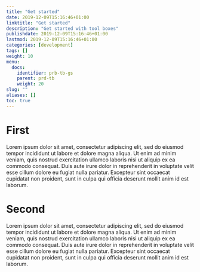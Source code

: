 ```yaml
---
title: "Get started"
date: 2019-12-09T15:16:46+01:00
linktitle: "Get started"
description: "Get started with tool boxes"
publishdate: 2019-12-09T15:16:46+01:00
lastmod: 2019-12-09T15:16:46+01:00
categories: [development]
tags: []
weight: 10
menu:
  docs:
    identifier: prb-tb-gs
    parent: prd-tb
    weight: 20
slug: ""
aliases: []
toc: true
---
```


# First
Lorem ipsum dolor sit amet, consectetur adipiscing elit, sed do eiusmod tempor incididunt ut labore et dolore magna aliqua. Ut enim ad minim veniam, quis nostrud exercitation ullamco laboris nisi ut aliquip ex ea commodo consequat. Duis aute irure dolor in reprehenderit in voluptate velit esse cillum dolore eu fugiat nulla pariatur. Excepteur sint occaecat cupidatat non proident, sunt in culpa qui officia deserunt mollit anim id est laborum.

# Second
Lorem ipsum dolor sit amet, consectetur adipiscing elit, sed do eiusmod tempor incididunt ut labore et dolore magna aliqua. Ut enim ad minim veniam, quis nostrud exercitation ullamco laboris nisi ut aliquip ex ea commodo consequat. Duis aute irure dolor in reprehenderit in voluptate velit esse cillum dolore eu fugiat nulla pariatur. Excepteur sint occaecat cupidatat non proident, sunt in culpa qui officia deserunt mollit anim id est laborum.

